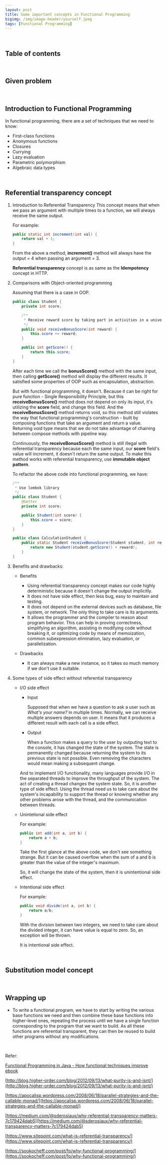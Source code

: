 ```yaml
---
layout: post
title: Some important concepts in Functional Programming
bigimg: /img/image-header/yourself.jpeg
tags: [Functional Programming]
---
```





<br>

## Table of contents





<br>

## Given problem






<br>

## Introduction to Functional Programming

In functional programming, there are a set of techniques that we need to know:
- First-class functions
- Anonymous functions
- Closures
- Currying
- Lazy evaluation
- Parametric polymorphism
- Algebraic data types




<br>

## Referential transparency concept

1. Introduction to Referential Transparency
    This concept means that when we pass an argument with multiple times to a function, we will always receive the same output.

    For example:

    ```java
    public static int increment(int val) {
        return val + 1;
    }
    ```

    From the above a method, **increment()** method will always have the output = 4 when passing an argument = 3.

    **Referential transparency** concept is as same as the **Idempotency** concept in HTTP.

2. Comparisons with Object-oriented programming

    Assuming that there is a case in OOP.

    ```java
    public class Student {
        private int score;

        /**
         * Receive reward score by taking part in activities in a university
         */
        public void receiveBonusScore(int reward) {
            this.score += reward;
        }

        public int getScore() {
            return this.score;
        }
    }
    ```

    After each time we call the **bonusScore()** method with the same input, then calling **getScore()** method will display the different results. It satisfied some properties of OOP such as encapsulation, abstraction.

    But with functional programming, it doesn't. Because it can be right for pure function - Single Responsibility Principle, but this **receiveBonusScore()** method does not depend on only its input, it's utilizing the **score** field, and change this field. And the **receiveBonusScore()** method returns void, so this method still violates the way that functional programming's construction - built by composing functions that take an argument and return a value. Returning void type means that we do not take advantage of chaining between compose methods with pipeline way.

    Continuously, the **receiveBonusScore()** method is still illegal with referential transparency because each the same input, our **score** field's value will increment, it doesn't return the same output. To make this method works with referential transparency, use **immutable object pattern**.

    To refactor the above code into functional programming, we have:

    ```java
    /**
     * Use lombok library
     */
    public class Student {
        @Getter
        private int score;

        public Student(int score) {
            this.score = score;
        }
    } 

    public class CalculationStudent {
        public static Student receiveBonusScore(Student student, int reward) {
            return new Student(student.getScore() + reward);
        }
    }
    ```

3. Benefits and drawbacks:

    - Benefits

        - Using referential transparency concept makes our code highly deterministic because it doesn't change the output implicitly.
        - It does not have side effect, then less bug, easy to maintain and testing.
        - It does not depend on the external devices such as database, file system, or network. The only thing to take care is its arguments.
        - It allows the programmer and the compiler to reason about program behavior. This can help in proving correctness, simplifying an algorithm, assisting in modifying code without breaking it, or optimizing code by means of memoization, common subexpression elimination, lazy evaluation, or parallelization.

    - Drawbacks

        - It can always make a new instance, so it takes so much memory if we don't use it suitable.

4. Some types of side effect without referential transparency

    - I/O side effect

        - Input

            Supposed that when we have a question to ask a user such as *What's your name?* in multiple times. Normally, we can receive multiple answers depends on user. It means that it produces a different result with each call is a side effect.

        - Output

            When a function makes a query to the user by outputing text to the console, it has changed the state of the system. The state is permanently changed because returning the system to its previous state is not possible. Even removing the characters would mean making a subsequent change.

        And to implement I/O functionality, many languages provide I/O in the separated threads to improve the throughput of the system. The act of creating a thread changes the system state. So, it is another type of side effect. Using the thread need us to take care about the system's incapability to support the thread or knowing whether any other problems arose with the thread, and the communication between threads.

    - Unintetional side effect

        For example:

        ```java
        public int add(int a, int b) {
            return a + b;
        }
        ```

        Take the first glance at the above code, we don't see something strange. But it can be caused overflow when the sum of a and b is greater than the value of the integer's maximum.

        So, it will change the state of the system, then it is unintentional side effect.

    - Intentional side effect

        For example:

        ```java
        public void divide(int a, int b) {
            return a/b;
        }
        ```

        With the division between two integers, we need to take care about the divided integer, it can have value is equal to zero. So, an exception will be thrown.

        It is intentional side effect.

<br>

## Substitution model concept




<br>

## Wrapping up

- To write a functional program, we have to start by writing the various base functions we need and then combine these base functions into higher-level ones, repeating the process until we have a single function corresponding to the program that we want to build. As all these functions are referential transparent, they can then be reused to build other programs without any modifications.



<br>

Refer:

[Functional Programming in Java - How functional techniques improve ebook]()

[http://blog.higher-order.com/blog/2012/09/13/what-purity-is-and-isnt/](http://blog.higher-order.com/blog/2012/09/13/what-purity-is-and-isnt/)

[https://apocalisp.wordpress.com/2008/06/18/parallel-strategies-and-the-callable-monad/](https://apocalisp.wordpress.com/2008/06/18/parallel-strategies-and-the-callable-monad/)

[https://medium.com/@sderosiaux/why-referential-transparency-matters-7c179424dab5](https://medium.com/@sderosiaux/why-referential-transparency-matters-7c179424dab5)

[https://www.sitepoint.com/what-is-referential-transparency/](https://www.sitepoint.com/what-is-referential-transparency/)

[https://sookocheff.com/post/fp/why-functional-programming/](https://sookocheff.com/post/fp/why-functional-programming/)